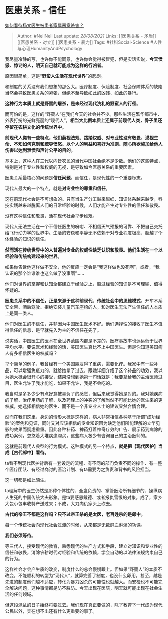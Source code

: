 # 医患关系 - 信任
[如何看待杨文医生被患者家属恶意杀害？](https://www.zhihu.com/question/363236770/answer/953645561)

> Author: #NellNell 
Last update: *28/08/2021* 
Links: [[医患关系 - 矛盾]] [[医患关系 - 对立]] [[医患关系 - 暴力]] 
Tags: #社科Social-Science #人性与心理HumanityAndPsychology 


  

我尽量冷静的写，也许你不能同意，也许你会觉得被冒犯，但是实话实说，**今天愤怒、惊诧的人，明天自己就可能成为这样的行凶者**。

原因很简单，这是“**野蛮人生活在现代世界**”的悲剧。

和制度的关系没有我们想象的那么大。医疗制度、保险制度、社会保障体系的缺陷当然会导致医患关系的紧张，但绝不至导致如此的凶残、如此的暴行。

**这种行为本质上就是野蛮的屠杀，是未经过现代洗礼的野蛮人的行径**。

而可怕的是，这样的“野蛮人”在我们今天的社会并不少。那些生活在繁华都市中、外表打扮的光鲜亮丽的“现代人”，**相当大比例本质上还属于前现代人类，骨子里还停留在农耕文化的传统世界中**。

**前现代人类有一些特点，他们藐视法规、践踏权威、对专业性没有敬畏、漠视生命、不知如何克制和疏导愤怒、以个人的利益和喜好为准则、随心所欲施加给他人伤害以达到泄愤和声讨公平的目的。**

基本上，这种人在三代以内皆农民的当代中国社会绝不是少数。他们的这些特点，特别是对于专业性和权威的无视，是导致如今医患关系的重要因素。

医患关系最核心的问题是**信任问题**。而信任，是现代性的一个重要标志。

现代人最大的一个特点，就是**对专业性的尊重和信任**。

这在前现代社会是不可想象的。只有当生产分工越来越细、知识体系越来越专，科技实践越来越脱离人们的日常经验的时候，人们才能产生对专业性的信任和敬畏。

没有这种信任和敬畏，活在现代社会举步维艰。

现代人无法生活在一个不信任医生的吩咐、不相信天气预报的可靠、不把自己交托给飞行动力学的世界中。生活的安稳和平静无不依赖于对专业程度极高、超越了个体经验的知识的信任。

**然而活在传统世界中的人普遍对专业的权威性缺乏认识和敬畏。他们生活在一个以经验和传统构建起来的世界**。

如果你告诉他这样做不安全，他的反应一定会是“我这样做也没死啊”，或者，“我认识的那个谁谁谁也这么做了没事啊”……

他们对世界的掌握和认知全都建立于经验之上，超过经验的知识是不可理喻、值得怀疑的。

**医患关系中的不信任，正是来源于这种前现代、传统社会中的思维模式**。开车不系安全带、酒后驾驶、拒绝安装儿童汽车座椅的人，和对医生无法产生信任的人本质上是同一类人。

他们对医生的不信任，并非因为中国医生医术不好。他们选择性的接收了医生不值得信任的信息，是早就先入为主的不信任在先了。

说实话，中国医生的医术在全世界范围内都是不差的，医疗事故率也远远低于世界平均水平。要说医术和经验的话，美国医生真比不上中国医生。但是你知道美国病人有多相信医生的权威吗？

举个简单的例子，我曾经有一个美国朋友得了重病，需要化疗。我家中有一些补品，可以增强免疫力的，就给她拿了过去，跟她详细介绍了这个补品的功效，我以为她大概会很开心的接受，结果没想到她第一句话就是：我要拿给我的主治医师过目，医生允许了我才能吃，如果不允许，我是不会吃的。

我当时是多多少少有点好意被辜负了的感觉，但后来我觉得她是对的。我对她疾病的了解、治疗用药的了解、以及药理上的冲突的了解当然不可能比她的医生来的更权威，她选择相信她的医生、而不是一个非专业人士的建议显然合情合理。

然而在我们这里，身边的情形大概是这样的，病人非常相信各种基于所谓“成功经验”的案例和见证，同时又对应该相信的专业知识因为缺乏他们所能理解的立竿见影的效果而疑虑重重。因此各种补药、神药打着神奇疗效的广告、展示药到病除的成功案例，忽悠着大堆病患购买，这些病人极少有咨询自己的主治医师的。

这就是前现代人典型的行为模式。这种模式的另一个特点，**就是把【现代医护】当成【古代郎中】看待。**

ta看不到现代医护背后有一套设定的流程、有不同的部门负责不同的操作、有一整个医疗团队、有经过商讨的医治计划、有ta需要为之负责和背书的风险担当。

这一切都是如此陌生。

ta理解中的医生仍然是那种个体性的、全盘负责的、掌管医治所有细节的、操纵病人生死的中国传统大夫形象。是ta要感恩戴德、或者报仇雪恨的对象。成了，家乡大包小包丰收特产送过来；不成，大刀向仇家头上砍去。

**古代的帝王不都是这样吗？只不过帝王杀的是太医，老百姓杀的是郎中。**

每一个传统社会向现代社会过渡的时候，从来都是无数鲜血淋漓的功课。

**我们必须等待**。

等三代人，接受现代的教育，熟悉现代的生产方式和手段，建立对知识和专业性的信任和敬畏，消除农耕时代对经验和传统的依赖，学会自动的以法律法规约束自己的行为。

这样社会才会产生质的改变，制度什么的总会慢慢跟上。但如果“野蛮人”的本质不改变，不能顺利的转型为“现代人”，就算完善了制度，也没什么卵用。甚至，越是先进的制度他们越不适应，转化为暴力凶杀的可能性也就越大。而安检也不可能完全解决问题，这种事情都是防不胜防。今天出现在医院，明天就可能出现在社会生活的任何领域。

但这段混乱的日子始终将要过去。我们现在真正要做的，除了教育下一代成为现代公民以外，实在想不出还有什么更重要的事了。